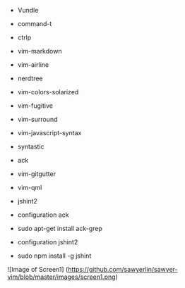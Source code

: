 * Vundle
* command-t
* ctrlp
* vim-markdown
* vim-airline
* nerdtree
* vim-colors-solarized
* vim-fugitive
* vim-surround
* vim-javascript-syntax
* syntastic
* ack
* vim-gitgutter
* vim-qml
* jshint2

* configuration ack
- sudo apt-get install ack-grep

* configuration jshint2
- sudo npm install -g jshint

![Image of Screen1]
(https://github.com/sawyerlin/sawyer-vim/blob/master/images/screen1.png)
